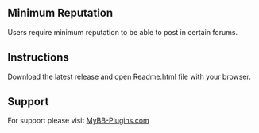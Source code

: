 ## Minimum Reputation
Users require minimum reputation to be able to post in certain forums.

## Instructions

Download the latest release and open Readme.html file with your browser.

## Support
For support please visit [MyBB-Plugins.com](http://forums.mybb-plugins.com/ "MyBB-Plugins.com")